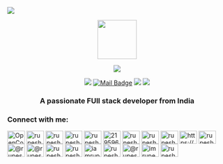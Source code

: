 
<a name="readme-top"></a>
![](https://raw.githubusercontent.com/Rupesh9369/Rupesh9369/refs/heads/main/header_1.png)
<div align="center">


<picture>
  <source media="(prefers-color-scheme: dark)" srcset="https://github.com/user-attachments/assets/be780497-5e39-42f2-9a78-4f940ef8f93d">
  <img height="90" src="https://github.com/user-attachments/assets/be780497-5e39-42f2-9a78-4f940ef8f93d
">
 
</picture>


![](https://raw.githubusercontent.com/andreasbm/readme/master/assets/lines/rainbow.png)

[![](https://visitor-badge.laobi.icu/badge?page_id=rupesh9369.rupesh9369)](https://visitor-badge.laobi.icu/badge?page_id=rupesh9369.rupesh9369)
[![Mail Badge](https://img.shields.io/badge/-gmail-c14438?style=flat&logo=Gmail&logoColor=white&link=mailto:rupeshkumarsharma283@gmail.com)](mailto:rupeshkumarsharma283@gmail.com)
[![](https://img.shields.io/github/stars/rupesh9369?color=fefb7b&logo=Undertale)](https://github-readme-stats.vercel.app/api?username=rupesh9369&hide_title=false&hide_border=true&show_icons=true&include_all_commits=true&line_height=20&bg_color=0,EC6C6C,FFD479,FFFC79,73FA79&theme=graywhite&locale=cn)
[![](https://img.shields.io/github/followers/rupesh9369?color=27da6b&logo=Handshake)](https://github.com/rupesh9369?tab=followers)


<h3 align="center">A passionate FUll stack developer from India</h3>

<h3 align="left">Connect with me:</h3>
<p align="left">
  <a href="https://opencollective.com/rupesh9369" target="blank"><img align="center" src="https://next-images.opencollective.com/_next/image?url=%2Fstatic%2Fimages%2Foc-logo-watercolor-256.png&w=64&q=75" alt="OpenCollective" height="30" width="40" /></a>
<a href="https://codepen.io/rupesh9369" target="blank"><img align="center" src="https://raw.githubusercontent.com/rahuldkjain/github-profile-readme-generator/master/src/images/icons/Social/codepen.svg" alt="rupesh9369" height="30" width="40" /></a>
<a href="https://dev.to/rupesh9369" target="blank"><img align="center" src="https://raw.githubusercontent.com/rahuldkjain/github-profile-readme-generator/master/src/images/icons/Social/devto.svg" alt="rupesh9369" height="30" width="40" /></a>
<a href="https://twitter.com/rupesh9369" target="blank"><img align="center" src="https://raw.githubusercontent.com/rahuldkjain/github-profile-readme-generator/master/src/images/icons/Social/twitter.svg" alt="rupesh9369" height="30" width="40" /></a>
<a href="https://linkedin.com/in/rupesh9369" target="blank"><img align="center" src="https://raw.githubusercontent.com/rahuldkjain/github-profile-readme-generator/master/src/images/icons/Social/linked-in-alt.svg" alt="rupesh9369" height="30" width="40" /></a>
<a href="https://stackoverflow.com/users/21959664" target="blank"><img align="center" src="https://raw.githubusercontent.com/rahuldkjain/github-profile-readme-generator/master/src/images/icons/Social/stack-overflow.svg" alt="21959664" height="30" width="40" /></a>
<a href="https://codesandbox.com/rupesh9369" target="blank"><img align="center" src="https://raw.githubusercontent.com/rahuldkjain/github-profile-readme-generator/master/src/images/icons/Social/codesandbox.svg" alt="rupesh9369" height="30" width="40" /></a>
<a href="https://kaggle.com/rupeshdeveloperr" target="blank"><img align="center" src="https://raw.githubusercontent.com/rahuldkjain/github-profile-readme-generator/master/src/images/icons/Social/kaggle.svg" alt="rupeshdeveloperr" height="30" width="40" /></a>
<a href="https://instagram.com/rupesh9369_" target="blank"><img align="center" src="https://raw.githubusercontent.com/rahuldkjain/github-profile-readme-generator/master/src/images/icons/Social/instagram.svg" alt="rupesh9369_" height="30" width="40" /></a>
<a href="https://dribbble.com/https://dribbble.com/rupesh9369" target="blank"><img align="center" src="https://raw.githubusercontent.com/rahuldkjain/github-profile-readme-generator/master/src/images/icons/Social/dribbble.svg" alt="https://dribbble.com/rupesh9369" height="30" width="40" /></a>
<a href="https://www.behance.net/rupesh9369" target="blank"><img align="center" src="https://raw.githubusercontent.com/rahuldkjain/github-profile-readme-generator/master/src/images/icons/Social/behance.svg" alt="rupesh9369" height="30" width="40" /></a>
<a href="https://hashnode.com/@rupesh9369" target="blank"><img align="center" src="https://raw.githubusercontent.com/rahuldkjain/github-profile-readme-generator/master/src/images/icons/Social/hashnode.svg" alt="@rupesh9369" height="30" width="40" /></a>
<a href="https://medium.com/@rupesh9369" target="blank"><img align="center" src="https://raw.githubusercontent.com/rahuldkjain/github-profile-readme-generator/master/src/images/icons/Social/medium.svg" alt="@rupesh9369" height="30" width="40" /></a>
<a href="https://www.codechef.com/users/rupesh9369" target="blank"><img align="center" src="https://cdn.jsdelivr.net/npm/simple-icons@3.1.0/icons/codechef.svg" alt="rupesh9369" height="30" width="40" /></a>
<a href="https://www.hackerrank.com/rupesh9369" target="blank"><img align="center" src="https://raw.githubusercontent.com/rahuldkjain/github-profile-readme-generator/master/src/images/icons/Social/hackerrank.svg" alt="rupesh9369" height="30" width="40" /></a>
<a href="https://codeforces.com/profile/iamrupeshpandit" target="blank"><img align="center" src="https://raw.githubusercontent.com/rahuldkjain/github-profile-readme-generator/master/src/images/icons/Social/codeforces.svg" alt="iamrupeshpandit" height="30" width="40" /></a>
<a href="https://www.leetcode.com/rupesh9369" target="blank"><img align="center" src="https://raw.githubusercontent.com/rahuldkjain/github-profile-readme-generator/master/src/images/icons/Social/leet-code.svg" alt="rupesh9369" height="30" width="40" /></a>
<a href="https://www.hackerearth.com/@rupesh9369" target="blank"><img align="center" src="https://raw.githubusercontent.com/rahuldkjain/github-profile-readme-generator/master/src/images/icons/Social/hackerearth.svg" alt="@rupesh9369" height="30" width="40" /></a>
<a href="https://auth.geeksforgeeks.org/user/imrupeshpandit" target="blank"><img align="center" src="https://raw.githubusercontent.com/rahuldkjain/github-profile-readme-generator/master/src/images/icons/Social/geeks-for-geeks.svg" alt="imrupeshpandit" height="30" width="40" /></a>
<a href="https://www.topcoder.com/members/rupeshdeveloper" target="blank"><img align="center" src="https://raw.githubusercontent.com/rahuldkjain/github-profile-readme-generator/master/src/images/icons/Social/topcoder.svg" alt="rupeshdeveloper" height="30" width="40" /></a>
  
</p>


</div>






